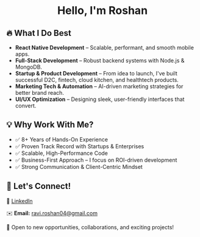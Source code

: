 
<h1 align="center">Hello, I'm Roshan</h1>
    <h2>🔥 What I Do Best</h2>
    <ul>
        <li><strong>React Native Development</strong> – Scalable, performant, and smooth mobile apps.</li>
        <li><strong>Full-Stack Development</strong> – Robust backend systems with Node.js & MongoDB.</li>
        <li><strong>Startup & Product Development</strong> – From idea to launch, I've built successful D2C, fintech, cloud kitchen, and healthtech products.</li>
        <li><strong>Marketing Tech & Automation</strong> – AI-driven marketing strategies for better brand reach.</li>
        <li><strong>UI/UX Optimization</strong> – Designing sleek, user-friendly interfaces that convert.</li>
    </ul>
    <h2>💡 Why Work With Me?</h2>
    <ul>
        <li>✅ 8+ Years of Hands-On Experience</li>
        <li>✅ Proven Track Record with Startups & Enterprises</li>
        <li>✅ Scalable, High-Performance Code</li>
        <li>✅ Business-First Approach – I focus on ROI-driven development</li>
        <li>✅ Strong Communication & Client-Centric Mindset</li>
    </ul>
    <h2>📩 Let's Connect!</h2>
    <p>💼 <a href="https://www.linkedin.com/in/roshansingh21">LinkedIn</a></p>
    <p>✉️ <strong>Email:</strong> <a href="mailto:ravi.roshan04@gmail.com">ravi.roshan04@gmail.com</a></p>
    <p>🚀 Open to new opportunities, collaborations, and exciting projects!</p>
